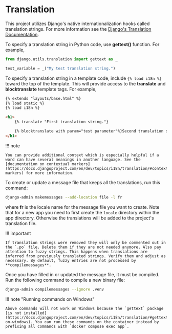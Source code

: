 <!--
SPDX-FileCopyrightText: Copyright (C) 2022 Opal Health Informatics Group at the Research Institute of the McGill University Health Centre <john.kildea@mcgill.ca>

SPDX-License-Identifier: AGPL-3.0-or-later
-->

# Translation

This project utilizes Django's native internationalization hooks called translation strings. For more information see the [Django's Translation Documentation](https://docs.djangoproject.com/en/4.0/topics/i18n/translation/).

To specify a translation string in Python code, use **gettext()** function. For example,

```python
from django.utils.translation import gettext as _

test_variable = _("My test translation string.")
```

To specify a translation string in a template code, include `{% load i18n %}` toward the top of the template. This will provide access to the **translate** and **blocktranslate** template tags. For example,

```html
{% extends "layouts/base.html" %}
{% load static %}
{% load i18n %}

<h1>
    {% translate "First translation string."}

    {% blocktranslate with param="test parameter"%}Second translation string with {{ param }}.{% endblocktranslate %}
</h1>
```

!!! note

    You can provide additional context which is especially helpful if a word can have several meanings in another language. See the [documentation on contextual markers](https://docs.djangoproject.com/en/dev/topics/i18n/translation/#contextual-markers) for more information.

To create or update a message file that keeps all the translations, run this command:

```sh
django-admin makemessages --add-location file -l fr
```

where **fr** is the locale name for the message file you want to create. Note that for a new app you need to first create the `locale` directory within the app directory. Otherwise the translations will be added to the project's translation file.

!!! important

    If translation strings were removed they will only be commented out in the `.po` file. Delete them if they are not needed anymore. Also pay attention to fuzzy strings. This happens when translations are inferred from previously translated strings. Verify them and adjust as necessary. By default, fuzzy entries are not processed by **compilemessages**.

Once you have filled in or updated the message file, it must be compiled. Run the following command to compile a new binary file:

```sh
django-admin compilemessages --ignore .venv
```

!!! note "Running commands on Windows"

    Above commands will not work on Windows because the `gettext` package [is not installed](https://docs.djangoproject.com/en/dev/topics/i18n/translation/#gettext-on-windows). You can run these commands on the container instead by prefixing all commands with `docker compose exec app`.
